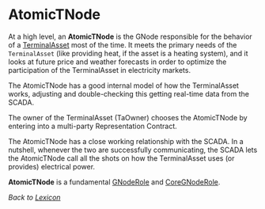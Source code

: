 # AtomicTNode

At a high level, an **AtomicTNode** is the GNode responsible for the behavior of a [TerminalAsset](terminal-asset) most of the time. It meets the
primary needs of the `TerminalAsset` (like providing heat, if the asset is a heating system), and it looks at future price and weather forecasts in order to optimize the participation of the TerminalAsset in electricity markets.

The AtomicTNode has a good internal model of how the TerminalAsset works, adjusting and double-checking this getting real-time data from the SCADA.

The owner of the TerminalAsset (TaOwner) chooses the AtomicTNode by entering into a multi-party Representation Contract.

The AtomicTNode has a close working relationship with the SCADA. In a nutshell, whenever the two are successfully communicating,
the SCADA lets the AtomicTNode call all the shots on how the TerminalAsset uses (or provides) electrical power.

**AtomicTNode** is a fundamental [GNodeRole](g-node-role) and [CoreGNodeRole](core-g-node-role).

_Back to [Lexicon](lexicon.md)_
